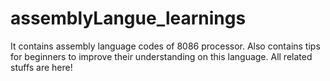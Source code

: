 # assemblyLangue_learnings
 It contains assembly language codes of 8086 processor. Also contains tips for beginners to  improve their understanding on this language. All related stuffs are here!
